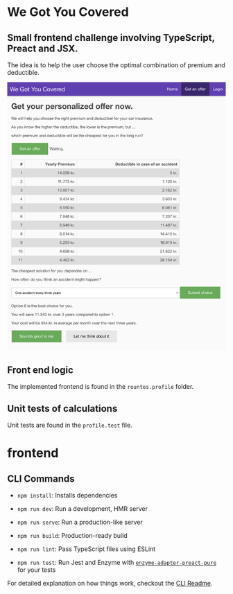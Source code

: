 # We Got You Covered

## Small frontend challenge involving TypeScript, Preact and JSX.

The idea is to help the user choose the optimal combination of premium and deductible.

![Screenshot](./src/assets/Screenshot.png)

## Front end logic

The implemented frontend is found in the `rountes.profile` folder.

## Unit tests of calculations

Unit tests are found in the `profile.test` file.

# frontend

## CLI Commands
*   `npm install`: Installs dependencies

*   `npm run dev`: Run a development, HMR server

*   `npm run serve`: Run a production-like server

*   `npm run build`: Production-ready build

*   `npm run lint`: Pass TypeScript files using ESLint

*   `npm run test`: Run Jest and Enzyme with
    [`enzyme-adapter-preact-pure`](https://github.com/preactjs/enzyme-adapter-preact-pure) for
    your tests


For detailed explanation on how things work, checkout the [CLI Readme](https://github.com/developit/preact-cli/blob/master/README.md).
